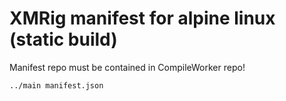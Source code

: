 # XMRig manifest for alpine linux (static build)

Manifest repo must be contained in CompileWorker repo!

```bash
../main manifest.json
```

